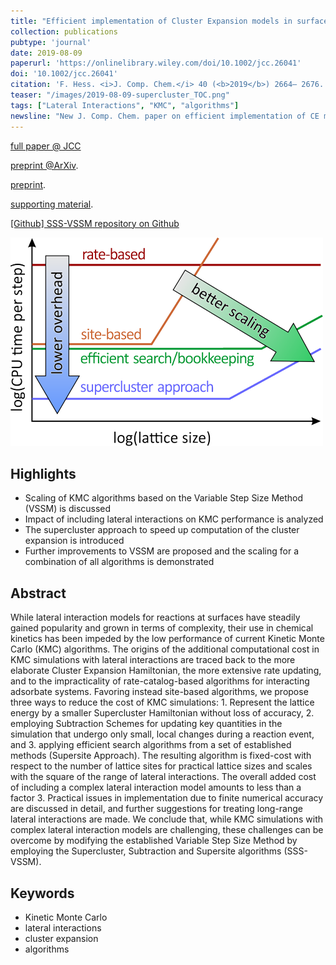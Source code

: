 ```yaml
---
title: "Efficient implementation of Cluster Expansion models in surface Kinetic Monte Carlo simulations with lateral interactions: Subtraction Schemes, Supersites and the Supercluster Contraction"
collection: publications
pubtype: 'journal'
date: 2019-08-09
paperurl: 'https://onlinelibrary.wiley.com/doi/10.1002/jcc.26041'
doi: '10.1002/jcc.26041'
citation: 'F. Hess. <i>J. Comp. Chem.</i> 40 (<b>2019</b>) 2664– 2676.'
teaser: "/images/2019-08-09-supercluster_TOC.png"
tags: ["Lateral Interactions", "KMC", "algorithms"]
newsline: "New J. Comp. Chem. paper on efficient implementation of CE models in KMC simulations"
---
```


<i class="fa fa-external-link-alt" aria-hidden="true" title="external link"></i> [full paper @ JCC](https://onlinelibrary.wiley.com/doi/10.1002/jcc.26041)

<i class="fa fa-external-link-alt" aria-hidden="true" title="external link"></i> [preprint @ArXiv](https://arxiv.org/abs/1908.03526).

<i class="fa fa-external-file-pdf" aria-hidden="true" title="direct PDF download"></i> [preprint](/files/2019-08-09-supercluster_main.pdf).

<i class="fa fa-external-file-pdf" aria-hidden="true" title="direct PDF download"></i> [supporting material](/files/2019-08-09-supercluster_supporting_material.pdf).

<i class="fa fa-github" aria-hidden="true" title="Github"></i> [[Github] SSS-VSSM repository on Github](https://github.com/hessfran/SSS-VSSM)


<img src="/images/2019-08-09-supercluster_TOC.png">

Highlights
----------
* Scaling of KMC algorithms based on the Variable Step Size Method (VSSM) is discussed
* Impact of including lateral interactions on KMC performance is analyzed
* The supercluster approach to speed up computation of the cluster expansion is introduced
* Further improvements to VSSM are proposed and the scaling for a combination of all algorithms is demonstrated

Abstract
--------
While lateral interaction models for reactions at surfaces have steadily gained popularity and grown in terms of complexity, their use in chemical kinetics has been impeded by the low performance of current Kinetic Monte Carlo (KMC) algorithms. The origins of the additional computational cost in KMC simulations with lateral interactions are traced back to the more elaborate Cluster Expansion Hamiltonian, the more extensive rate updating, and to the impracticality of rate-catalog-based algorithms for interacting adsorbate systems. Favoring instead site-based algorithms, we propose three ways to reduce the cost of KMC simulations: 1. Represent the lattice energy by a smaller Supercluster Hamiltonian without loss of accuracy, 2. employing Subtraction  Schemes for updating key quantities in the simulation that undergo only small, local changes during a reaction event, and 3. applying efficient search algorithms from a set of established methods (Supersite Approach). The resulting algorithm is fixed-cost with respect to the number of lattice sites for practical lattice sizes and scales with the square of the range of lateral interactions. The overall added cost of including a complex lateral interaction model amounts to less than a factor 3. Practical issues in implementation due to finite numerical accuracy are discussed in detail, and further suggestions for treating long-range lateral interactions are made. We conclude that, while KMC simulations with complex lateral interaction models are challenging, these challenges can be overcome by modifying the established Variable Step Size Method by employing the Supercluster, Subtraction and Supersite algorithms (SSS-VSSM).

Keywords
--------
* Kinetic Monte Carlo
* lateral interactions
* cluster expansion
* algorithms
